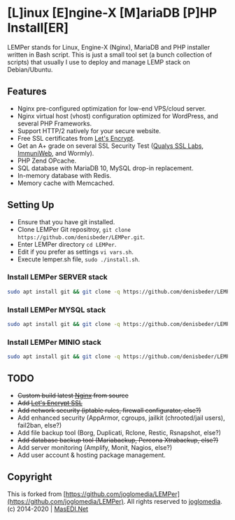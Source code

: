# [L]inux [E]ngine-X [M]ariaDB [P]HP Install[ER]

LEMPer stands for Linux, Engine-X (Nginx), MariaDB and PHP installer written in Bash script. This is just a small tool set (a bunch collection of scripts) that usually I use to deploy and manage LEMP stack on Debian/Ubuntu. 

## Features

* Nginx pre-configured optimization for low-end VPS/cloud server.
* Nginx virtual host (vhost) configuration optimized for WordPress, and several PHP Frameworks.
* Support HTTP/2 natively for your secure website.
* Free SSL certificates from [Let's Encrypt](https://letsencrypt.org/).
* Get an A+ grade on several SSL Security Test ([Qualys SSL Labs](https://www.ssllabs.com/ssltest/analyze.html?d=masedi.net), [ImmuniWeb](https://www.immuniweb.com/ssl/?id=bVrykFnK), and Wormly).
* PHP Zend OPcache.
* SQL database with MariaDB 10, MySQL drop-in replacement.
* In-memory database with Redis.
* Memory cache with Memcached.

## Setting Up

* Ensure that you have git installed.
* Clone LEMPer Git repositroy, ```git clone https://github.com/denisbeder/LEMPer.git```.
* Enter LEMPer directory ```cd LEMPer```.
* Edit if you prefer as settings ```vi vars.sh```.
* Execute lemper.sh file, ```sudo ./install.sh```.

### Install LEMPer SERVER stack

```bash
sudo apt install git && git clone -q https://github.com/denisbeder/LEMPer.git && cd LEMPer && sudo chmod +x ./install_server.sh && sudo ./install_server.sh
```

### Install LEMPer MYSQL stack

```bash
sudo apt install git && git clone -q https://github.com/denisbeder/LEMPer.git && cd LEMPer && sudo chmod +x ./install_mysql.sh && sudo ./install_mysql.sh
```

### Install LEMPer MINIO stack

```bash
sudo apt install git && git clone -q https://github.com/denisbeder/LEMPer.git && cd LEMPer && sudo chmod +x ./install_minio.sh && sudo ./install_minio.sh
```

## TODO

* ~~Custom build latest [Nginx](https://nginx.org/en/) from source~~
* ~~Add [Let's Encrypt SSL](https://letsencrypt.org/)~~
* ~~Add network security (iptable rules, firewall configurator, else?)~~
* Add enhanced security (AppArmor, cgroups, jailkit (chrooted/jail users), fail2ban, else?)
* Add file backup tool (Borg, Duplicati, Rclone, Restic, Rsnapshot, else?)
* ~~Add database backup tool (Mariabackup, Percona Xtrabackup, else?)~~
* Add server monitoring (Amplify, Monit, Nagios, else?)
* Add user account & hosting package management.

## Copyright
This is forked from [https://github.com/joglomedia/LEMPer](https://github.com/joglomedia/LEMPer). All rights reserved to [joglomedia](https://github.com/joglomedia/LEMPer).
(c) 2014-2020 | [MasEDI.Net](https://masedi.net/)
